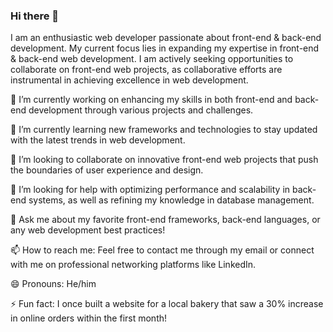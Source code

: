 ### Hi there 👋

I am an enthusiastic web developer passionate about front-end & back-end development. 
My current focus lies in expanding my expertise in front-end & back-end web development. 
I am actively seeking opportunities to collaborate on front-end web projects, 
as collaborative efforts are instrumental in achieving excellence in web development.

🔭 I’m currently working on enhancing my skills in both front-end and back-end development through various projects and challenges.

🌱 I’m currently learning new frameworks and technologies to stay updated with the latest trends in web development.

👯 I’m looking to collaborate on innovative front-end web projects that push the boundaries of user experience and design.

🤔 I’m looking for help with optimizing performance and scalability in back-end systems, as well as refining my knowledge in database management.

💬 Ask me about my favorite front-end frameworks, back-end languages, or any web development best practices!

📫 How to reach me: Feel free to contact me through my email or connect with me on professional networking platforms like LinkedIn.

😄 Pronouns: He/him

⚡ Fun fact: I once built a website for a local bakery that saw a 30% increase in online orders within the first month!
